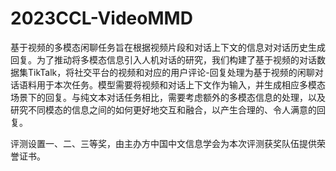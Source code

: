 # 2023CCL-VideoMMD

基于视频的多模态闲聊任务旨在根据视频片段和对话上下文的信息对对话历史生成回复。为了推动将多模态信息引入人机对话的研究，我们构建了基于视频的对话数据集TikTalk，将社交平台的视频和对应的用户评论-回复处理为基于视频的闲聊对话语料用于本次任务。模型需要将视频和对话上下文作为输入，并生成相应多模态场景下的回复。与纯文本对话任务相比，需要考虑额外的多模态信息的处理，以及研究不同模态的信息之间的如何更好地交互和融合，以产生合理的、令人满意的回复。

评测设置一、二、三等奖，由主办方中国中文信息学会为本次评测获奖队伍提供荣誉证书。
